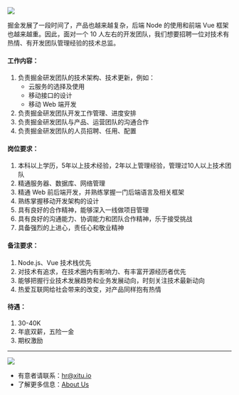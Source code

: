 ![](https://dn-shimo-image.qbox.me/fW69XaaFIj0N925n.png!thumbnail)

掘金发展了一段时间了，产品也越来越复杂，后端 Node 的使用和前端 Vue 框架也越来越重。因此，面对一个 10 人左右的开发团队，我们想要招聘一位对技术有热情、有开发团队管理经验的技术总监。

#### 工作内容：
1. 负责掘金研发团队的技术架构、技术更新，例如：
    - 云服务的选择及使用
    - 移动接口的设计
    - 移动 Web 端开发
2. 负责掘金研发团队开发工作管理、进度安排
3. 负责掘金研发团队与产品、运营团队的沟通合作
4. 负责掘金研发团队的人员招聘、任用、配置

#### 岗位要求：
1. 本科以上学历，5年以上技术经验，2年以上管理经验，管理过10人以上技术团队
2. 精通服务器、数据库、网络管理
3. 精通 Web 前后端开发，并熟练掌握一门后端语言及相关框架
4. 熟练掌握移动开发架构的设计
5. 具有良好的合作精神，能够深入一线做项目管理
6. 具有良好的沟通能力、协调能力和团队合作精神，乐于接受挑战
7. 具备强烈的上进心，责任心和敬业精神

#### 备注要求：
1. Node.js、Vue 技术栈优先
2. 对技术有追求，在技术圈内有影响力、有丰富开源经历者优先
3. 能够把握行业技术发展趋势和业务发展动向，时刻关注技术最新动向
4. 热爱互联网给社会带来的改变，对产品同样抱有热情

#### 待遇：
1. 30-40K
2. 年底双薪，五险一金
3. 期权激励

------

![](https://dn-shimo-image.qbox.me/lSrMh1Dd27Aapjxa.jpg!thumbnail)

- 有意者请联系：[hr@xitu.io](mailto:hr@xitu.io)
- 了解更多信息：[About Us](http://gold.xitu.io/about)
